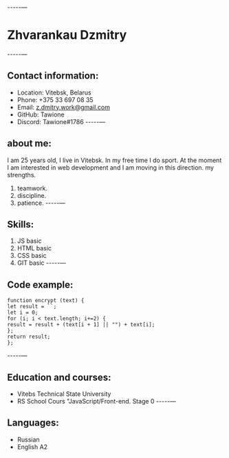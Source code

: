 -----—
# Zhvarankau Dzmitry
-----—
## Contact information:
* Location: Vitebsk, Belarus
* Phone: +375 33 697 08 35
* Email: z.dmitry.work@gmail.com
* GitHub: Tawione
* Discord: Tawione#1786
-----—
## about me:
I am 25 years old, I live in Vitebsk. In my free time I do sport. At the moment I am interested in web development and I am moving in this direction.
my strengths.

1. teamwork.
2. discipline.
3. patience.
-----—
## Skills:
1. JS basic
2. HTML basic
3. CSS basic
4. GIT basic
-----—
## Code example:
```
function encrypt (text) {
let result = ``;
let i = 0;
for (i; i < text.length; i+=2) {
result = result + (text[i + 1] || "") + text[i];
};
return result;
};
```
-----—
## Education and courses:
* Vitebs Technical State University
* RS School Cours "JavaScript/Front-end. Stage 0
-----—
## Languages:
* Russian
* English A2